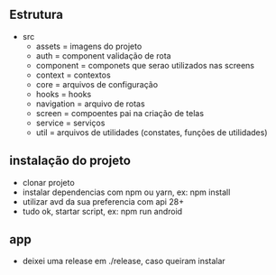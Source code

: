 ## Estrutura

- src
  - assets = imagens do projeto
  - auth = component validação de rota
  - component = componets que serao utilizados nas screens
  - context = contextos
  - core = arquivos de configuração
  - hooks = hooks
  - navigation = arquivo de rotas
  - screen = compoentes pai na criação de telas
  - service = serviços
  - util = arquivos de utilidades (constates, funções de utilidades)

## instalação do projeto

- clonar projeto
- instalar dependencias com npm ou yarn, ex: npm install
- utilizar avd da sua preferencia com api 28+
- tudo ok, startar script, ex: npm run android

## app

- deixei uma release em ./release, caso queiram instalar

